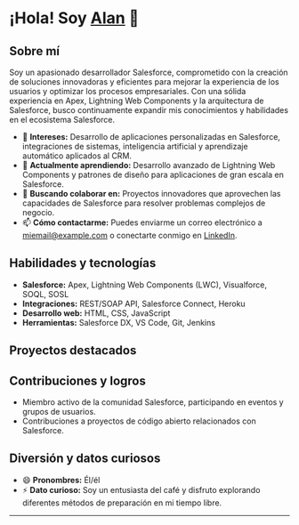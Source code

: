 # ¡Hola! Soy [Alan](https://github.com/Towfa-dev) 👋

## Sobre mí

Soy un apasionado desarrollador Salesforce, comprometido con la creación de soluciones innovadoras y eficientes para mejorar la experiencia de los usuarios y optimizar los procesos empresariales. Con una sólida experiencia en Apex, Lightning Web Components y la arquitectura de Salesforce, busco continuamente expandir mis conocimientos y habilidades en el ecosistema Salesforce.

- 👀 **Intereses:** Desarrollo de aplicaciones personalizadas en Salesforce, integraciones de sistemas, inteligencia artificial y aprendizaje automático aplicados al CRM.
- 🌱 **Actualmente aprendiendo:** Desarrollo avanzado de Lightning Web Components y patrones de diseño para aplicaciones de gran escala en Salesforce.
- 💞️ **Buscando colaborar en:** Proyectos innovadores que aprovechen las capacidades de Salesforce para resolver problemas complejos de negocio.
- 📫 **Cómo contactarme:** Puedes enviarme un correo electrónico a [miemail@example.com](mailto:miemail@example.com) o conectarte conmigo en [LinkedIn](https://www.linkedin.com/in/atorresf/).

## Habilidades y tecnologías

- **Salesforce:** Apex, Lightning Web Components (LWC), Visualforce, SOQL, SOSL
- **Integraciones:** REST/SOAP API, Salesforce Connect, Heroku
- **Desarrollo web:** HTML, CSS, JavaScript
- **Herramientas:** Salesforce DX, VS Code, Git, Jenkins

## Proyectos destacados

<!---_Aquí puedes enumerar algunos de tus proyectos destacados, con enlaces a los repositorios de GitHub y una breve descripción._--->

## Contribuciones y logros

- Miembro activo de la comunidad Salesforce, participando en eventos y grupos de usuarios.
- Contribuciones a proyectos de código abierto relacionados con Salesforce.

## Diversión y datos curiosos

- 😄 **Pronombres:** Él/él
- ⚡ **Dato curioso:** Soy un entusiasta del café y disfruto explorando diferentes métodos de preparación en mi tiempo libre.

---

<!---
Towfa-dev/Towfa-dev is a ✨ special ✨ repository because its `README.md` (this file) appears on your GitHub profile.
You can click the Preview link to take a look at your changes.
--->
